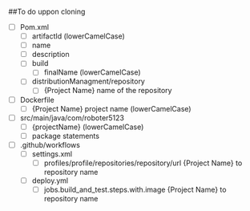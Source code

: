 ##To do uppon cloning

- [ ] Pom.xml
    - [ ] artifactId (lowerCamelCase)
    - [ ] name
    - [ ] description
    - [ ] build
        - [ ] finalName (lowerCamelCase)
    - [ ] distributionManagment/repository
       - [ ] {Project Name} name of the repository
- [ ] Dockerfile
    - [ ] {Project Name} project name (lowerCamelCase)
            
- [ ] src/main/java/com/roboter5123
    - [ ] {projectName} (lowerCamelCase)
    - [ ] package statements

- [ ] .github/workflows
    - [ ] settings.xml
        - [ ] profiles/profile/repositories/repository/url {Project Name} to repository name
    - [ ] deploy.yml
        - [ ] jobs.build_and_test.steps.with.image {Project Name} to repository name
